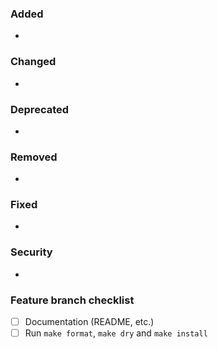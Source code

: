 ### Added

-

### Changed

-

### Deprecated

-

### Removed

-

### Fixed

-

### Security

-

### Feature branch checklist

- [ ] Documentation (README, etc.)
- [ ] Run `make format`, `make dry` and `make install`

